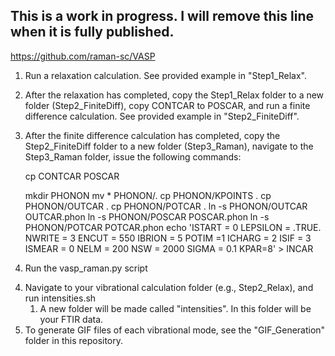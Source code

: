## This is a work in progress. I will remove this line when it is fully published.
https://github.com/raman-sc/VASP


1. Run a relaxation calculation. See provided example in "Step1_Relax".
2. After the relaxation has completed, copy the Step1_Relax folder to a new folder (Step2_FiniteDiff), copy CONTCAR to POSCAR, and run a finite difference calculation. See provided example in "Step2_FiniteDiff".
3. After the finite difference calculation has completed, copy the Step2_FiniteDiff folder to a new folder (Step3_Raman), navigate to the Step3_Raman folder, issue the following commands:

     cp CONTCAR POSCAR
     
     mkdir PHONON
     mv * PHONON/.
     cp PHONON/KPOINTS .
     cp PHONON/OUTCAR .
     cp PHONON/POTCAR .
     ln -s PHONON/OUTCAR OUTCAR.phon
     ln -s PHONON/POSCAR POSCAR.phon
     ln -s PHONON/POTCAR POTCAR.phon
     echo 'ISTART = 0
     LEPSILON = .TRUE.
     NWRITE = 3
     ENCUT = 550
     IBRION = 5
     POTIM =1
     ICHARG = 2
     ISIF = 3
     ISMEAR = 0
     NELM = 200
     NSW = 2000
     SIGMA = 0.1
     KPAR=8' > INCAR
4) Run the vasp_raman.py script


4. Navigate to your vibrational calculation folder (e.g., Step2_Relax), and run intensities.sh
	1. A new folder will be made called "intensities". In this folder will be your FTIR data.
5. To generate GIF files of each vibrational mode, see the "GIF_Generation" folder in this repository.
